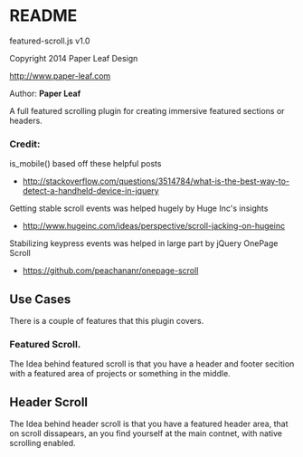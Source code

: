 # README #
featured-scroll.js v1.0

Copyright 2014 Paper Leaf Design

http://www.paper-leaf.com

Author: **Paper Leaf**

A full featured scrolling plugin for creating immersive featured sections or headers.


### Credit: ### 
is_mobile() based off these helpful posts

- http://stackoverflow.com/questions/3514784/what-is-the-best-way-to-detect-a-handheld-device-in-jquery

Getting stable scroll events was helped hugely by Huge Inc's insights

- http://www.hugeinc.com/ideas/perspective/scroll-jacking-on-hugeinc

Stabilizing keypress events was helped in large part by jQuery OnePage Scroll

- https://github.com/peachananr/onepage-scroll

## Use Cases ##
There is a couple of features that this plugin covers.

### Featured Scroll. ###
The Idea behind featured scroll is that you have a header and footer secition with a featured area of projects or something in the middle. 

## Header Scroll ##
The Idea behind header scroll is that you have a featured header area, that on scroll dissapears, an you find yourself at the main contnet, with native scrolling enabled.